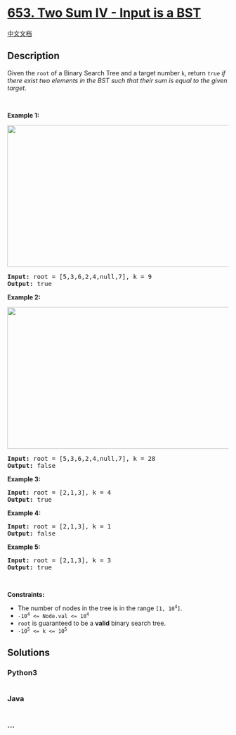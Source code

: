 # [653. Two Sum IV - Input is a BST](https://leetcode.com/problems/two-sum-iv-input-is-a-bst)

[中文文档](/solution/0600-0699/0653.Two%20Sum%20IV%20-%20Input%20is%20a%20BST/README.md)

## Description

<p>Given the <code>root</code> of a Binary Search Tree and a target number <code>k</code>, return <em><code>true</code> if there exist two elements in the BST such that their sum is equal to the given target</em>.</p>

<p>&nbsp;</p>
<p><strong>Example 1:</strong></p>
<img alt="" src="https://cdn.jsdelivr.net/gh/doocs/leetcode@main/solution/0600-0699/0653.Two%20Sum%20IV%20-%20Input%20is%20a%20BST/images/sum_tree_1.jpg" style="width: 562px; height: 322px;" />
<pre>
<strong>Input:</strong> root = [5,3,6,2,4,null,7], k = 9
<strong>Output:</strong> true
</pre>

<p><strong>Example 2:</strong></p>
<img alt="" src="https://cdn.jsdelivr.net/gh/doocs/leetcode@main/solution/0600-0699/0653.Two%20Sum%20IV%20-%20Input%20is%20a%20BST/images/sum_tree_2.jpg" style="width: 562px; height: 322px;" />
<pre>
<strong>Input:</strong> root = [5,3,6,2,4,null,7], k = 28
<strong>Output:</strong> false
</pre>

<p><strong>Example 3:</strong></p>

<pre>
<strong>Input:</strong> root = [2,1,3], k = 4
<strong>Output:</strong> true
</pre>

<p><strong>Example 4:</strong></p>

<pre>
<strong>Input:</strong> root = [2,1,3], k = 1
<strong>Output:</strong> false
</pre>

<p><strong>Example 5:</strong></p>

<pre>
<strong>Input:</strong> root = [2,1,3], k = 3
<strong>Output:</strong> true
</pre>

<p>&nbsp;</p>
<p><strong>Constraints:</strong></p>

<ul>
	<li>The number of nodes in the tree is in the range <code>[1, 10<sup>4</sup>]</code>.</li>
	<li><code>-10<sup>4</sup>&nbsp;&lt;= Node.val &lt;= 10<sup>4</sup></code></li>
	<li><code>root</code> is guaranteed to be a <strong>valid</strong> binary search tree.</li>
	<li><code>-10<sup>5</sup>&nbsp;&lt;= k &lt;= 10<sup>5</sup></code></li>
</ul>


## Solutions

<!-- tabs:start -->

### **Python3**

```python

```

### **Java**

```java

```

### **...**

```

```

<!-- tabs:end -->

